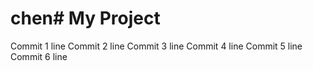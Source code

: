 # chen# My Project
Commit 1 line
Commit 2 line
Commit 3 line
Commit 4 line
Commit 5 line
Commit 6 line
